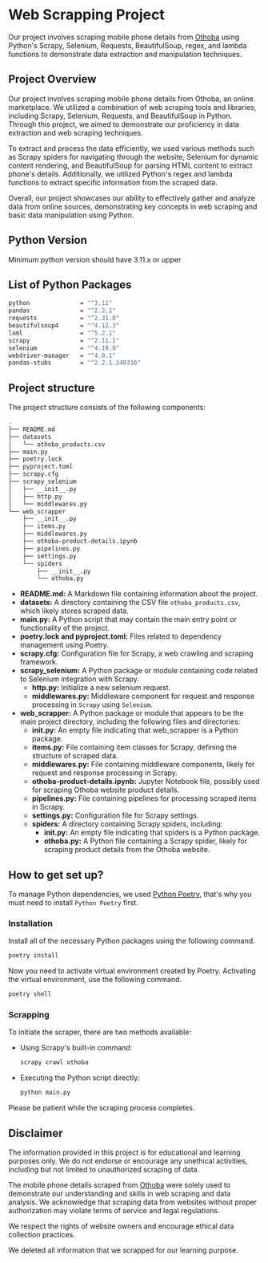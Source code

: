 # Web Scrapping Project

Our project involves scraping mobile phone details from [Othoba](https://www.othoba.com/smartphone?orderby=0&pagesize=40) using Python's Scrapy, Selenium, Requests, BeautifulSoup, regex, and lambda functions to demonstrate data extraction and manipulation techniques.

## Project Overview

Our project involves scraping mobile phone details from Othoba, an online marketplace. We utilized a combination of web scraping tools and libraries, including Scrapy, Selenium, Requests, and BeautifulSoup in Python. Through this project, we aimed to demonstrate our proficiency in data extraction and web scraping techniques.

To extract and process the data efficiently, we used various methods such as Scrapy spiders for navigating through the website, Selenium for dynamic content rendering, and BeautifulSoup for parsing HTML content to extract phone's details. Additionally, we utilized Python's regex and lambda functions to extract specific information from the scraped data.

Overall, our project showcases our ability to effectively gather and analyze data from online sources, demonstrating key concepts in web scraping and basic data manipulation using Python.

## Python Version

Minimum python version should have 3.11.x or upper

## List of Python Packages

```bash
python              = "^3.11"
pandas              = "^2.2.1"
requests            = "^2.31.0"
beautifulsoup4      = "^4.12.3"
lxml                = "^5.2.1"
scrapy              = "^2.11.1"
selenium            = "^4.19.0"
webdriver-manager   = "^4.0.1"
pandas-stubs        = "^2.2.1.240316"
```

## Project structure

The project structure consists of the following components:

```bash
.
├── README.md
├── datasets
│   └── othoba_products.csv
├── main.py
├── poetry.lock
├── pyproject.toml
├── scrapy.cfg
├── scrapy_selenium
│   ├── __init__.py
│   ├── http.py
│   └── middlewares.py
└── web_scrapper
    ├── __init__.py
    ├── items.py
    ├── middlewares.py
    ├── othoba-product-details.ipynb
    ├── pipelines.py
    ├── settings.py
    └── spiders
        ├── __init__.py
        └── othoba.py
```

- **README.md:** A Markdown file containing information about the project.
- **datasets:** A directory containing the CSV file `othoba_products.csv`, which likely stores scraped data.
- **main.py:** A Python script that may contain the main entry point or functionality of the project.
- **poetry.lock and pyproject.toml:** Files related to dependency management using Poetry.
- **scrapy.cfg:** Configuration file for Scrapy, a web crawling and scraping framework.
- **scrapy_selenium:** A Python package or module containing code related to Selenium integration with Scrapy.
    - **http.py:** Initialize a new selenium request.
    - **middlewares.py:** Middleware component for request and response processing in `Scrapy` using `Selenium`.
- **web_scrapper:** A Python package or module that appears to be the main project directory, including the following files and directories:
    - **init.py:** An empty file indicating that web_scrapper is a Python package.
    - **items.py:** File containing item classes for Scrapy, defining the structure of scraped data.
    - **middlewares.py:** File containing middleware components, likely for request and response processing in Scrapy.
    - **othoba-product-details.ipynb:** Jupyter Notebook file, possibly used for scraping Othoba website product details.
    - **pipelines.py:** File containing pipelines for processing scraped items in Scrapy.
    - **settings.py:** Configuration file for Scrapy settings.
    - **spiders:** A directory containing Scrapy spiders, including:
        - **init.py:** An empty file indicating that spiders is a Python package.
        - **othoba.py:** A Python file containing a Scrapy spider, likely for scraping product details from the Othoba website.

## How to get set up?

To manage Python dependencies, we used [Python Poetry](https://python-poetry.org/docs/), that's why you must need to install `Python Poetry` first.

### Installation

Install all of the necessary Python packages using the following command.

```bash
poetry install
```

Now you need to activate virtual environment created by Poetry. Activating the virtual environment, use the following command.

```bash
poetry shell
```

### Scrapping

To initiate the scraper, there are two methods available:

- Using Scrapy's built-in command:

    ```bash
    scrapy crawl othoba
    ```

- Executing the Python script directly:

    ```bash
    python main.py
    ```

Please be patient while the scraping process completes.

## Disclaimer

The information provided in this project is for educational and learning purposes only. We do not endorse or encourage any unethical activities, including but not limited to unauthorized scraping of data.

The mobile phone details scraped from [Othoba](https://www.othoba.com/smartphone?orderby=0&pagesize=40) were solely used to demonstrate our understanding and skills in web scraping and data analysis. We acknowledge that scraping data from websites without proper authorization may violate terms of service and legal regulations.

We respect the rights of website owners and encourage ethical data collection practices.

We deleted all information that we scrapped for our learning purpose.
